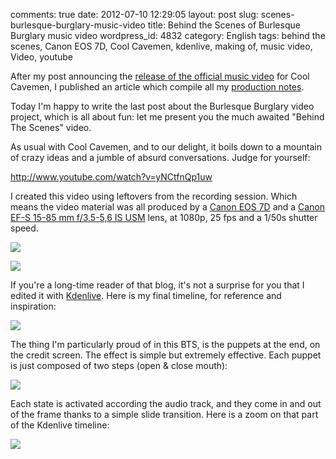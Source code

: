comments: true
date: 2012-07-10 12:29:05
layout: post
slug: scenes-burlesque-burglary-music-video
title: Behind the Scenes of Burlesque Burglary music video
wordpress_id: 4832
category: English
tags: behind the scenes, Canon EOS 7D, Cool Cavemen, kdenlive, making of, music video, Video, youtube

After my post announcing the [release of the official music video](http://kevin.deldycke.com/2012/01/burlesque-burglary-music-video-released/) for Cool Cavemen, I published an article which compile all my [production notes](http://kevin.deldycke.com/2012/06/burlesque-burglary-music-video-production-notes/).

Today I'm happy to write the last post about the Burlesque Burglary video project, which is all about fun: let me present you the much awaited "Behind The Scenes" video.

As usual with Cool Cavemen, and to our delight, it boils down to a mountain of crazy ideas and a jumble of absurd conversations. Judge for yourself:

http://www.youtube.com/watch?v=yNCtfnQp1uw

I created this video using leftovers from the recording session. Which means the video material was all produced by a [Canon EOS 7D](http://www.amazon.com/gp/product/B002NEGTTW/ref=as_li_tf_tl?ie=UTF8&tag=kevideld-20&linkCode=as2&camp=217145&creative=399381&creativeASIN=B002NEGTTW) and a [Canon EF-S 15-85 mm f/3,5-5,6 IS USM](http://www.amazon.com/gp/product/B002NEGTTM/ref=as_li_tf_tl?ie=UTF8&tag=kevideld-20&linkCode=as2&camp=217145&creative=399373&creativeASIN=B002NEGTTM) lens, at 1080p, 25 fps and a 1/50s shutter speed. 

![](http://www.assoc-amazon.com/e/ir?t=kevideld-20&l=as2&o=1&a=B002NEGTTW&camp=217145&creative=399381) 

![](http://www.assoc-amazon.com/e/ir?t=kevideld-20&l=as2&o=1&a=B002NEGTTM&camp=217145&creative=399373)

If you're a long-time reader of that blog, it's not a surprise for you that I edited it with [Kdenlive](http://kdenlive.org). Here is my final timeline, for reference and inspiration:

![](/static/uploads/2012/05/burlesque-burglary-making-of-kdenlive-timeline.png)

The thing I'm particularly proud of in this BTS, is the puppets at the end, on the credit screen. The effect is simple but extremely effective. Each puppet is just composed of two steps (open & close mouth):

![](/static/uploads/2012/05/puppets-states.png)

Each state is activated according the audio track, and they come in and out of the frame thanks to a simple slide transition. Here is a zoom on that part of the Kdenlive timeline:

![](/static/uploads/2012/05/making-of-credit-screen-kdenlive-composition.png)

